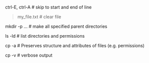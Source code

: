 ctrl-E, ctrl-A  # skip to start and end of line

> my_file.txt # clear file

mkdir -p ... # make all specified parent directories

ls -ld # list directories and permissions

cp -a # Preserves structure and attributes of files (e.g. permissions)

cp -v # verbose output
